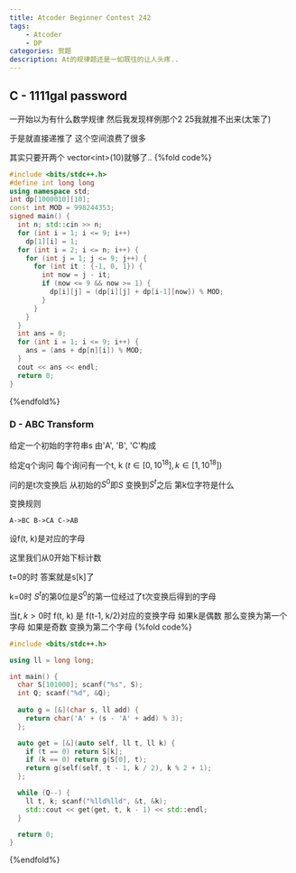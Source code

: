 ```yaml
---
title: Atcoder Beginner Contest 242
tags: 
	- Atcoder
	- DP
categories: 贺题
description: At的规律题还是一如既往的让人头疼..
---
```


## C - 1111gal password

一开始以为有什么数学规律 然后我发现样例那个2 25我就推不出来(太笨了)

于是就直接递推了 这个空间浪费了很多

其实只要开两个 vector\<int\>(10)就够了..
{%fold code%}
```cpp
#include <bits/stdc++.h>
#define int long long
using namespace std;
int dp[1000010][10];
const int MOD = 998244353;
signed main() {
  int n; std::cin >> n;
  for (int i = 1; i <= 9; i++)
    dp[1][i] = 1;
  for (int i = 2; i <= n; i++) {
    for (int j = 1; j <= 9; j++) {
      for (int it : {-1, 0, 1}) {
        int now = j - it;
        if (now <= 9 && now >= 1) {
          dp[i][j] = (dp[i][j] + dp[i-1][now]) % MOD;
        }
      }
    }
  }
  int ans = 0;
  for (int i = 1; i <= 9; i++) {
    ans = (ans + dp[n][i]) % MOD;
  }
  cout << ans << endl;
  return 0;
}
```
{%endfold%}
### D - ABC Transform

给定一个初始的字符串s 由'A', 'B', 'C'构成

给定q个询问 每个询问有一个t, k ($t\in [0, 10^{18}],k \in [1,10^{18}]$)

问的是t次变换后 从初始的$S^0$即$S$ 变换到$S^t$之后	第k位字符是什么

变换规则

	A->BC B->CA C->AB

设f(t, k)是对应的字母

这里我们从0开始下标计数

t=0的时 答案就是s[k]了

k=0时 $S^t$的第0位是$S^0$的第一位经过了t次变换后得到的字母

当$t, k > 0$时 f(t, k) 是 f(t-1, k/2)对应的变换字母 如果k是偶数 那么变换为第一个字母 如果是奇数 变换为第二个字母
{%fold code%}
```cpp
#include <bits/stdc++.h>

using ll = long long;

int main() {
  char S[101000]; scanf("%s", S);
  int Q; scanf("%d", &Q);
  
  auto g = [&](char s, ll add) {
    return char('A' + (s - 'A' + add) % 3);
  };

  auto get = [&](auto self, ll t, ll k) {
    if (t == 0) return S[k];
    if (k == 0) return g(S[0], t);
    return g(self(self, t - 1, k / 2), k % 2 + 1);
  };

  while (Q--) {
    ll t, k; scanf("%lld%lld", &t, &k);
    std::cout << get(get, t, k - 1) << std::endl;
  }

  return 0;
}
```
{%endfold%}